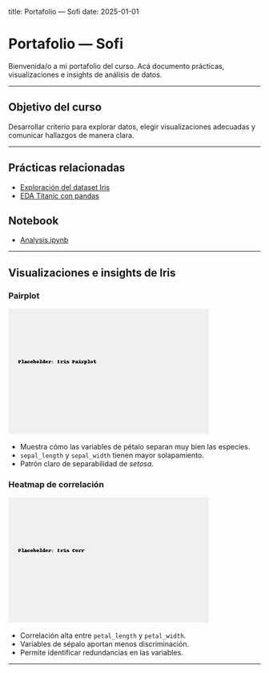 title: Portafolio — Sofi
date: 2025-01-01

# Portafolio — Sofi

Bienvenida/o a mi portafolio del curso. Acá documento prácticas, visualizaciones e insights de análisis de datos.

---

## Objetivo del curso
Desarrollar criterio para explorar datos, elegir visualizaciones adecuadas y comunicar hallazgos de manera clara.

---

## Prácticas relacionadas
- [Exploración del dataset Iris](01-exploracion-iris.md)
- [EDA Titanic con pandas](03-eda-titanic.md)

## Notebook
- [Analysis.ipynb](analysis.ipynb)

---

## Visualizaciones e insights de Iris
### Pairplot
![Pairplot Iris](assets/img/iris_pairplot.png)

- Muestra cómo las variables de pétalo separan muy bien las especies.  
- `sepal_length` y `sepal_width` tienen mayor solapamiento.  
- Patrón claro de separabilidad de *setosa*.  

### Heatmap de correlación
![Heatmap Iris](assets/img/iris_corr.png)

- Correlación alta entre `petal_length` y `petal_width`.  
- Variables de sépalo aportan menos discriminación.  
- Permite identificar redundancias en las variables.  

--- 
